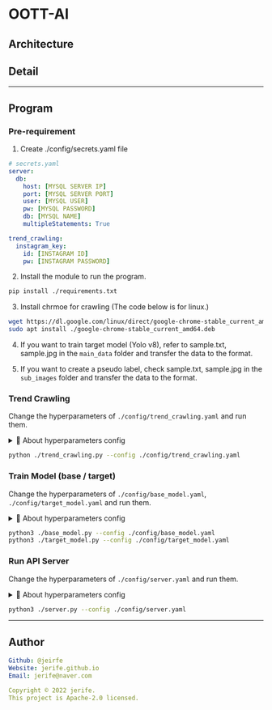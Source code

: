 # OOTT-AI
## Architecture
## Detail

---

## Program
### Pre-requirement
1. Create ./config/secrets.yaml file
```yaml
# secrets.yaml
server:
  db:
    host: [MYSQL SERVER IP]
    port: [MYSQL SERVER PORT]
    user: [MYSQL USER]
    pw: [MYSQL PASSWORD]
    db: [MYSQL NAME]
    multipleStatements: True

trend_crawling:
  instagram_key:
    id: [INSTAGRAM ID]
    pw: [INSTAGRAM PASSWORD]
```

2. Install the module to run the program.
```bash
pip install ./requirements.txt
```

3. Install chrmoe for crawling (The code below is for linux.)
```bash
wget https://dl.google.com/linux/direct/google-chrome-stable_current_amd64.deb
sudo apt install ./google-chrome-stable_current_amd64.deb
```

4. If you want to train target model (Yolo v8), refer to sample.txt, sample.jpg in the `main_data` folder and transfer the data to the format.

5. If you want to create a pseudo label, check sample.txt, sample.jpg in the `sub_images` folder and transfer the data to the format.

### Trend Crawling
Change the hyperparameters of `./config/trend_crawling.yaml` and run them.
<details>
<summary>📔 About hyperparameters config</summary>

```yaml
### ./config/trend_crawling.yaml ###
debug: True # Options for debugging
secret_dir: ./config/secrets.yaml # Path to Secret file 
image_num: 2 # Number of images per category to be collected during crawling
save_dir: ./data/crawling_images # Path to saving crawling images
serve_info: True # Request crawling results to AI servers
```
</details>

```bash
python ./trend_crawling.py --config ./config/trend_crawling.yaml
```

### Train Model (base / target)
Change the hyperparameters of `./config/base_model.yaml`, `./config/target_model.yaml` and run them.
<details>
<summary>📔 About hyperparameters config</summary>

```yaml
### ./config/base_model.yaml ###
model: GroundedSAM # Choose a large model for creating psudo labels. (eg. GroundedSAM, GroundingDino)
input_dir: ./data/sub_images # Path of data to generate psudo labels
output_dir: ./data/sub_data # Path to saving images and generated psudo labels
data_merge: True # Merges existing and psudo datasets
main_data_dir: ./data/main_data # Path to main data
merge_data_dir: ./data/augmented_data # Path of data to be merged
```
```yaml
### ./config/target_model.yaml ###
model: yolov8m # Choose from yolov8n, yolov8s, yolov8m, yolov8l and yolov8x
data_path: ./data/main_data/data.yaml # Paths of data to train the model
epochs: 1000 # Number of times to repeat the training
conver_to_onnx: True # Convert the model to the onnx form
```
</details>

```bash
python3 ./base_model.py --config ./config/base_model.yaml
python3 ./target_model.py --config ./config/target_model.yaml
```

### Run API Server
Change the hyperparameters of `./config/server.yaml` and run them.
<details>
<summary>📔 About hyperparameters config</summary>

```yaml
### ./config/server.yaml ###
secret_dir: ./config/secrets.yaml # Path to Secret file 
model:
  dir: ./runs/detect/train/weights/best.onnx # Path to trained model file
  iou_thres: 0.25 # IoU(Intersection of Union)
  conf_thres: 0.55 # Remove bounding boxes below confidence threshold.
info: # AI API Server config
  host: 0.0.0.0 
  port: 5543
  log_level: info
  workers: 1
```
</details>

```bash
python3 ./server.py --config ./config/server.yaml
```

---

## Author
```yaml
Github: @jeirfe
Website: jerife.github.io
Email: jerife@naver.com

Copyright © 2022 jerife.
This project is Apache-2.0 licensed.
```